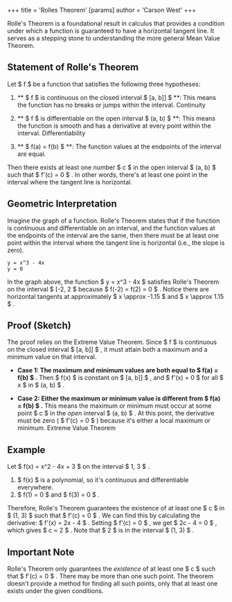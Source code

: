 +++
 title = 'Rolles Theorem'
[params]
	author = 'Carson West'
+++

Rolle's Theorem is a foundational result in calculus that provides a condition under which a function is guaranteed to have a horizontal tangent line.  It serves as a stepping stone to understanding the more general Mean Value Theorem.

## Statement of Rolle's Theorem

Let  $ f $  be a function that satisfies the following three hypotheses:

1. ** $ f $  is continuous on the closed interval  $ [a, b]] $ **:  This means the function has no breaks or jumps within the interval.  Continuity

2. ** $ f $  is differentiable on the open interval  $ (a, b) $ **: This means the function is smooth and has a derivative at every point within the interval.  Differentiability

3. ** $ f(a) = f(b) $ **: The function values at the endpoints of the interval are equal.

Then there exists at least one number  $ c $  in the open interval  $ (a, b) $  such that  $ f'(c) = 0 $ .  In other words, there's at least one point in the interval where the tangent line is horizontal.


## Geometric Interpretation

Imagine the graph of a function. Rolle's Theorem states that if the function is continuous and differentiable on an interval, and the function values at the endpoints of the interval are the same, then there must be at least one point within the interval where the tangent line is horizontal (i.e., the slope is zero).

```desmos-graph
y = x^3 - 4x
y = 0
```

In the graph above, the function  $ y = x^3 - 4x $  satisfies Rolle's Theorem on the interval  $ [-2, 2 $  because  $ f(-2) = f(2) = 0 $ .  Notice there are horizontal tangents at approximately  $ x \approx -1.15 $  and  $ x \approx 1.15 $ .


## Proof (Sketch)

The proof relies on the Extreme Value Theorem. Since  $ f $  is continuous on the closed interval  $ [a, b]] $ , it must attain both a maximum and a minimum value on that interval.

* **Case 1:  The maximum and minimum values are both equal to  $ f(a) = f(b) $ .**  Then  $ f(x) $  is constant on  $ [a, b]] $ , and  $ f'(x) = 0 $  for all  $ x $  in  $ (a, b) $ .

* **Case 2: Either the maximum or minimum value is different from  $ f(a) = f(b) $ .** This means the maximum or minimum must occur at some point  $ c $  in the *open* interval  $ (a, b) $ .  At this point, the derivative must be zero ( $ f'(c) = 0 $ ) because it's either a local maximum or minimum.  Extreme Value Theorem


## Example

Let  $ f(x) = x^2 - 4x + 3 $  on the interval  $ 1, 3 $ .

1.  $ f(x) $  is a polynomial, so it's continuous and differentiable everywhere.
2.  $ f(1) = 0 $  and  $ f(3) = 0 $ .

Therefore, Rolle's Theorem guarantees the existence of at least one  $ c $  in  $ (1, 3) $  such that  $ f'(c) = 0 $ .  We can find this by calculating the derivative:  $ f'(x) = 2x - 4 $ . Setting  $ f'(c) = 0 $ , we get  $ 2c - 4 = 0 $ , which gives  $ c = 2 $ .  Note that  $ 2 $  is in the interval  $ (1, 3) $ .


##  Important Note

Rolle's Theorem only guarantees the *existence* of at least one  $ c $  such that  $ f'(c) = 0 $ .  There may be more than one such point.  The theorem doesn't provide a method for finding all such points, only that at least one exists under the given conditions.
